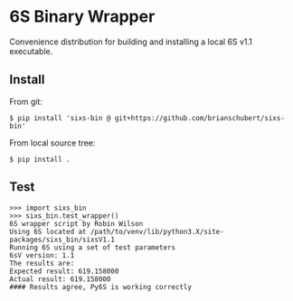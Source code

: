 # 6S Binary Wrapper

Convenience distribution for building and installing a local 6S v1.1 executable.

## Install

From git:
```
$ pip install 'sixs-bin @ git+https://github.com/brianschubert/sixs-bin'
```

From local source tree:
```shell
$ pip install .
```



## Test

```pycon
>>> import sixs_bin
>>> sixs_bin.test_wrapper()
6S wrapper script by Robin Wilson
Using 6S located at /path/to/venv/lib/python3.X/site-packages/sixs_bin/sixsV1.1
Running 6S using a set of test parameters
6sV version: 1.1
The results are:
Expected result: 619.158000
Actual result: 619.158000
#### Results agree, Py6S is working correctly
```
